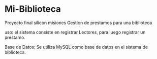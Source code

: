 # Mi-Biblioteca
Proyecto final silicon misiones
Gestion de prestamos para una biblioteca

uso:
el sistema consiste en registrar Lectores,
para luego registrar un prestamo.

Base de Datos:
Se utiliza MySQL como base de datos en el sistema de biblioteca. 
